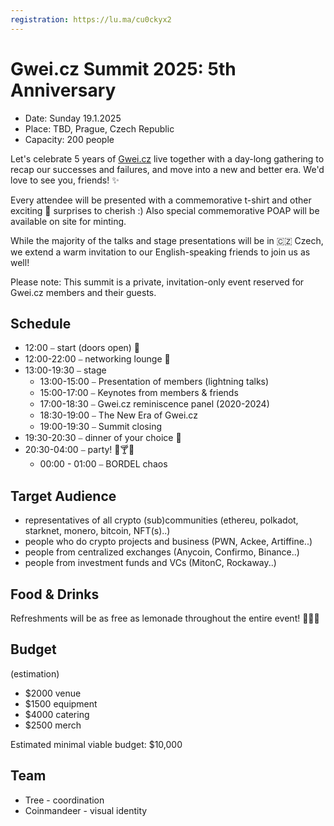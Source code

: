 ```yaml
---
registration: https://lu.ma/cu0ckyx2
---
```


# Gwei.cz Summit 2025: 5th Anniversary

* Date: Sunday 19.1.2025
* Place: TBD, Prague, Czech Republic
* Capacity: 200 people

Let's celebrate 5 years of [Gwei.cz](http://gwei.cz/) live together with a day-long gathering to recap our successes and failures, and move into a new and better era. We'd love to see you, friends! ✨

Every attendee will be presented with a commemorative t-shirt and other exciting 🎁 surprises to cherish :) Also special commemorative POAP will be available on site for minting.

While the majority of the talks and stage presentations will be in 🇨🇿 Czech, we extend a warm invitation to our English-speaking friends to join us as well!

Please note: This summit is a private, invitation-only event reserved for Gwei.cz members and their guests.

## Schedule

- 12:00 ⎯ start (doors open) 🚀
- 12:00-22:00 ⎯ networking lounge 🤝
- 13:00-19:30 ⎯ stage
  - 13:00-15:00 ⎯ Presentation of members (lightning talks)
  - 15:00-17:00 ⎯ Keynotes from members & friends
  - 17:00-18:30 ⎯ Gwei.cz reminiscence panel (2020-2024)
  - 18:30-19:00 ⎯ The New Era of Gwei.cz
  - 19:00-19:30 ⎯ Summit closing
- 19:30-20:30 ⎯ dinner of your choice 🍲
- 20:30-04:00 ⎯ party! 🥳🍸🪩
  - 00:00 - 01:00 ⎯ BORDEL chaos  

## Target Audience

- representatives of all crypto (sub)communities (ethereu, polkadot, starknet, monero, bitcoin, NFT(s)..)
- people who do crypto projects and business (PWN, Ackee, Artiffine..)
- people from centralized exchanges (Anycoin, Confirmo, Binance..)
- people from investment funds and VCs (MitonC, Rockaway..)

## Food & Drinks

Refreshments will be as free as lemonade throughout the entire event! 🍹🍕😋

## Budget

(estimation)

- $2000 venue
- $1500 equipment
- $4000 catering
- $2500 merch

Estimated minimal viable budget: $10,000

## Team

- Tree - coordination
- Coinmandeer - visual identity

